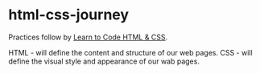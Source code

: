 # html-css-journey
Practices follow by [Learn to Code HTML & CSS](https://learn.shayhowe.com/html-css/).

HTML - will define the content and structure of our web pages.
CSS - will define the visual style and appearance of our wab pages.